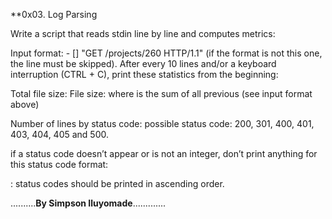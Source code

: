 **0x03. Log Parsing

Write a script that reads stdin line by line and computes metrics:


Input format: <IP Address> - [<date>] "GET /projects/260 HTTP/1.1"
<status code> <file size> (if the format is not this one, the line
must be skipped).
After every 10 lines and/or a keyboard interruption (CTRL + C),
print these statistics from the beginning:

Total file size: File size: <total size>
where <total size> is the sum of all previous
<file size> (see input format above)

Number of lines by status code:
possible status code: 200, 301,
 400, 401, 403, 404, 405 and 500.

if a status code doesn’t appear or is not an integer,
don’t print anything for this status code format:
 
<status code>: <number>
status codes should be printed in ascending order.



..........**By Simpson Iluyomade**.............
